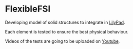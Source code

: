 # FlexibleFSI
Developing model of solid structures to integrate in [LilyPad](https://github.com/weymouth/lily-pad).

Each element is tested to ensure the best physical behaviour.

Videos of the tests are going to be uploaded on [Youtube](https://www.youtube.com/channel/UChQT9-zSsQyxj1ElbvhkAUg).
 
